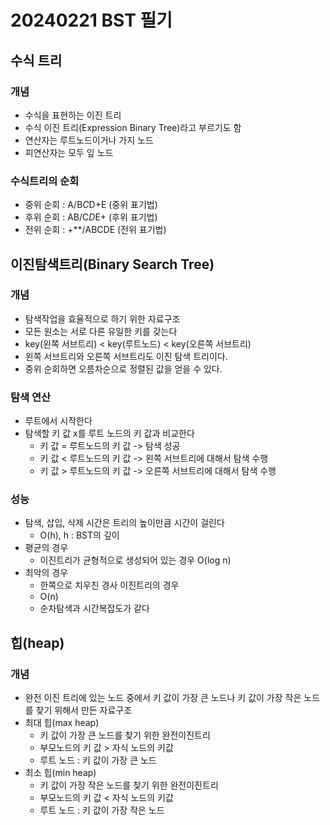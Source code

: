 # 20240221 BST 필기

## 수식 트리

### 개념
- 수식을 표현하는 이진 트리
- 수식 이진 트리(Expression Binary Tree)라고 부르기도 함
- 연산자는 루트노드이거나 가지 노드
- 피연산자는 모두 잎 노드

### 수식트리의 순회
- 중위 순회 : A/B*C*D+E (중위 표기법)
- 후위 순회 : AB/C*D*E+ (후위 표기법)
- 전위 순회 : +**/ABCDE (전위 표기법)




## 이진탐색트리(Binary Search Tree)

### 개념
- 탐색작업을 효율적으로 하기 위한 자료구조
- 모든 원소는 서로 다른 유일한 키를 갖는다
- key(왼쪽 서브트리) < key(루트노드) < key(오른쪽 서브트리)
- 왼쪽 서브트리와 오른쪽 서브트리도 이진 탐색 트리이다.
- 중위 순회하면 오름차순으로 정렬된 값을 얻을 수 있다.

### 탐색 연산
- 루트에서 시작한다
- 탐색할 키 값 x를 루트 노드의 키 값과 비교한다
  - 키 값 = 루트노드의 키 값 -> 탐색 성공
  - 키 값 < 루트노드의 키 값 -> 왼쪽 서브트리에 대해서 탐색 수행
  - 키 값 > 루트노드의 키 값 -> 오른쪽 서브트리에 대해서 탐색 수행

### 성능
- 탐색, 삽입, 삭제 시간은 트리의 높이만큼 시간이 걸린다
  - O(h), h : BST의 깊이
- 평균의 경우
  - 이진트리가 균형적으로 생성되어 있는 경우 O(log n)
- 최악의 경우
  - 한쪽으로 치우친 경사 이진트리의 경우
  - O(n)
  - 순차탐색과 시간복잡도가 같다

## 힙(heap)

### 개념
- 완전 이진 트리에 있는 노드 중에서 키 값이 가장 큰 노드나 키 값이 가장 작은 노드를 찾기 위해서 만든 자료구조
- 최대 힙(max heap)
  - 키 값이 가장 큰 노드를 찾기 위한 완전이진트리
  - 부모노드의 키 값 > 자식 노드의 키값
  - 루트 노드 : 키 값이 가장 큰 노드
- 최소 힙(min heap)
  - 키 값이 가장 작은 노드를 찾기 위한 완전이진트리
  - 부모노드의 키 값 < 자식 노드의 키값
  - 루트 노드 : 키 값이 가장 작은 노드